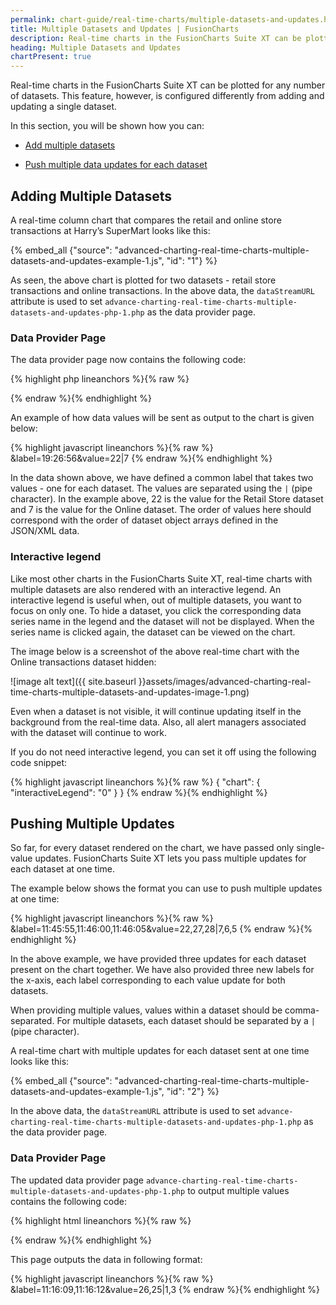```yaml
---
permalink: chart-guide/real-time-charts/multiple-datasets-and-updates.html
title: Multiple Datasets and Updates | FusionCharts
description: Real-time charts in the FusionCharts Suite XT can be plotted for any number of datasets.
heading: Multiple Datasets and Updates
chartPresent: true
---
```


Real-time charts in the FusionCharts Suite XT can be plotted for any number of datasets. This feature, however, is configured differently from adding and updating a single dataset.

In this section, you will be shown how you can:

* <a href="{{ site.baseurl }}chart-guide/real-time-charts/multiple-datasets-and-updates.html#adding-multiple-datasets">Add multiple datasets</a>

* <a href="{{ site.baseurl }}chart-guide/real-time-charts/multiple-datasets-and-updates.html#pushing-multiple-updates">Push multiple data updates for each dataset</a>

## Adding Multiple Datasets

A real-time column chart that compares the retail and online store transactions at Harry’s SuperMart looks like this:

{% embed_all {"source": "advanced-charting-real-time-charts-multiple-datasets-and-updates-example-1.js", "id": "1"} %}

As seen, the above chart is plotted for two datasets - retail store transactions and online transactions.
In the above data, the `dataStreamURL` attribute is used to set `advance-charting-real-time-charts-multiple-datasets-and-updates-php-1.php` as the data provider page.

### Data Provider Page

The data provider page now contains the following code:

{% highlight php lineanchors %}{% raw %}
<?php
	date_default_timezone_set("UTC");
	$now =  date("H:i:s", time());
	//Get random numbers
	$randomValueRetail = floor(rand(5,30));
	$randomValueOnline = floor(rand(1,10));
	//Output
   	echo  "&label=".$now."&value=".$randomValueRetail."|".$randomValueOnline;
?>
{% endraw %}{% endhighlight %}

An example of how data values will be sent as output to the chart is given below:

{% highlight javascript lineanchors %}{% raw %}
&label=19:26:56&value=22|7
{% endraw %}{% endhighlight %}

In the data shown above, we have defined a common label that takes two values - one for each dataset. The values are separated using the `|` (pipe character). In the example above, 22 is the value for the Retail Store dataset and 7 is the value for the Online dataset. The order of values here should correspond with the order of dataset object arrays defined in the JSON/XML data.

### Interactive legend

Like most other charts in the FusionCharts Suite XT, real-time charts with multiple datasets are also rendered with an interactive legend. An interactive legend is useful when, out of multiple datasets, you want to focus on only one. To hide a dataset, you click the corresponding data series name in the legend and the dataset will not be displayed. When the series name is clicked again, the dataset can be viewed on the chart.

The image below is a screenshot of the above real-time chart with the Online transactions dataset hidden:

![image alt text]({{ site.baseurl }}assets/images/advanced-charting-real-time-charts-multiple-datasets-and-updates-image-1.png)

Even when a dataset is not visible, it will continue updating itself in the background from the real-time data. Also, all alert managers associated with the dataset will continue to work.

If you do not need interactive legend, you can set it off using the following code snippet:

{% highlight javascript lineanchors %}{% raw %}
{
    "chart": {
        "interactiveLegend": "0"
    }
}
{% endraw %}{% endhighlight %}

## Pushing Multiple Updates

So far, for every dataset rendered on the chart, we have passed only single-value updates. FusionCharts Suite XT lets you pass multiple updates for each dataset at one time.

The example below shows the format you can use to push multiple updates at one time:

{% highlight javascript lineanchors %}{% raw %}
&label=11:45:55,11:46:00,11:46:05&value=22,27,28|7,6,5
{% endraw %}{% endhighlight %}

In the above example, we have provided three updates for each dataset present on the chart together. We have also provided three new labels for the x-axis, each label corresponding to each value update for both datasets.

When providing multiple values, values within a dataset should be comma-separated. For multiple datasets, each dataset should be separated by a `|` (pipe character).

A real-time chart with multiple updates for each dataset sent at one time looks like this:

{% embed_all {"source": "advanced-charting-real-time-charts-multiple-datasets-and-updates-example-1.js", "id": "2"} %}

In the above data, the `dataStreamURL` attribute is used to set `advance-charting-real-time-charts-multiple-datasets-and-updates-php-1.php` as the data provider page.

### Data Provider Page

The updated data provider page `advance-charting-real-time-charts-multiple-datasets-and-updates-php-1.php` to output multiple values contains the following code:

{% highlight html lineanchors %}{% raw %}
<?php
	date_default_timezone_set("UTC");
	//Get random numbers
	$randomValueRetail1 = floor(rand(5,30));
	$randomValueRetail2 = floor(rand(5,30));
	$randomValueOnline1 = floor(rand(1,10));
	$randomValueOnline2 = floor(rand(1,10));
	//Times
	$time1 =  date('H:i:s', strtotime('-3 seconds'));
	$time2 =  date("H:i:s", time());
	//Output
   echo  "&label=".$time1.",".$time2."&value=".$randomValueRetail1.",".$randomValueRetail2."|".$randomValueOnline1.",".$randomValueOnline2;
?>
{% endraw %}{% endhighlight %}

This page outputs the data in following format:

{% highlight javascript lineanchors %}{% raw %}
&label=11:16:09,11:16:12&value=26,25|1,3
{% endraw %}{% endhighlight %}